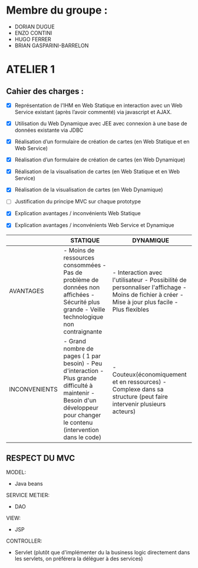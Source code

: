 # Membre du groupe : 
- DORIAN	DUGUE
- ENZO	CONTINI
- HUGO	FERRER
- BRIAN	GASPARINI-BARRELON

# ATELIER 1
## Cahier des charges :
- [X] Représentation de l’IHM en Web Statique en interaction avec un Web Service existant (après l’avoir commenté) via javascript et AJAX.
- [X] Utilisation du Web Dynamique avec JEE avec connexion à une base de données existante via JDBC
- [X] Réalisation d’un formulaire de création de cartes (en Web Statique et en Web Service)
- [X] Réalisation d’un formulaire de création de cartes (en Web Dynamique)
- [X] Réalisation de la visualisation de cartes (en Web Statique et en Web Service)
- [X] Réalisation de la visualisation de cartes (en Web Dynamique)
- [ ] Justification du principe MVC sur chaque prototype
- [X] Explication avantages / inconvénients Web Statique
- [X] Explication avantages / inconvénients Web Service et Dynamique




|               | STATIQUE                                                                                                                                                                       | DYNAMIQUE                                                                                                                                         |
|---------------|--------------------------------------------------------------------------------------------------------------------------------------------------------------------------------|---------------------------------------------------------------------------------------------------------------------------------------------------|
| AVANTAGES     | - Moins de ressources consommées - Pas de problème de données non affichées - Sécurité plus grande - Veille technologique non contraignante                                    | - Interaction avec l'utilisateur - Possibilité de personnaliser l'affichage - Moins de fichier à créer - Mise à jour plus facile - Plus flexibles |
| INCONVENIENTS | - Grand nombre de pages ( 1 par besoin) - Peu d'interaction - Plus grande difficulté à maintenir - Besoin d'un développeur pour changer le contenu (intervention dans le code) | - Couteux(économiquement et en ressources) - Complexe dans sa structure (peut faire intervenir plusieurs acteurs)                                 |

## RESPECT DU MVC  

MODEL:
- Java beans

SERVICE METIER:
- DAO

VIEW:  
- JSP
  
CONTROLLER:
- Servlet (plutôt que d'implémenter du la business logic directement dans les servlets, on préférera la déléguer à des services)